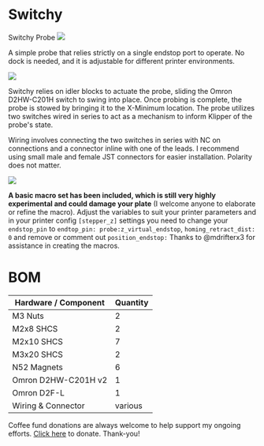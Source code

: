 # Switchy
Switchy Probe
<img src="https://github.com/kinematicdigit/Switchy/blob/main/images/mainimage.png" />

A simple probe that relies strictly on a single endstop port to operate. No dock is needed, and it is adjustable for different printer environments.

<img src="https://github.com/kinematicdigit/Switchy/blob/main/images/backside.png" />

Switchy relies on idler blocks to actuate the probe, sliding the Omron D2HW-C201H switch to swing into place. Once probing is complete, the probe is stowed by bringing it to the X-Minimum location. The probe utilizes two switches wired in series to act as a mechanism to inform Klipper of the probe's state.

Wiring involves connecting the two switches in series with NC on connections and a connector inline with one of the leads. I recommend using small male and female JST connectors for easier installation. Polarity does not matter.

<img src="https://github.com/kinematicdigit/Switchy/blob/main/images/wiring.png" />

**A basic macro set has been included, which is still very highly experimental and could damage your plate** (I welcome anyone to elaborate or refine the macro). Adjust the variables to suit your printer parameters and in your printer config ```[stepper_z]``` settings you need to change your ```endstop_pin``` to ```endtop_pin: probe:z_virtual_endstop```, ```homing_retract_dist: 0``` and remove or comment out ```position_endstop:``` Thanks to @mdrifterx3 for assistance in creating the macros. 

# BOM
| Hardware / Component                             | Quantity |
| ------------------------------------------------ | -------- |
| M3 Nuts                                          | 2        |
| M2x8 SHCS                                        | 2        |
| M2x10 SHCS                                       | 7        |
| M3x20 SHCS                                       | 2        |
| N52 Magnets                                      | 6        |
| Omron D2HW-C201H v2                              | 1        |
| Omron D2F-L                                      | 1        |
| Wiring & Connector                               | various  |


Coffee fund donations are always welcome to help support my ongoing efforts. [Click here](https://www.paypal.com/donate/?business=CXCABTX8BCAUY&no_recurring=0&item_name=Thank+you+for+your+support%21&currency_code=CAD) to donate. Thank-you!
